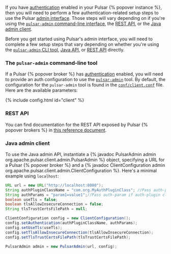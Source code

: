 If you have [authentication](../../admin/Authz#authentication-providers) enabled in your Pulsar {% popover instance %}, then you will need to perform a few authentication-related setup steps to use the Pulsar [admin interface](../../admin/AdminInterface). Those steps will vary depending on if you're using the [`pulsar-admin` command-line interface](#the-pulsar-admin-command-line-tool), the [REST API](#rest-api), or the [Java admin client](#java-admin-client).

Before you get started using Pulsar's admin interface, you will need to complete a few setup steps that vary depending on whether you're using the [`pulsar-admin` CLI tool](#pulsar-admin-cli-tool), [Java API](#java-api), or [REST API](#rest-api) directly.

### The `pulsar-admin` command-line tool

If a Pulsar {% popover broker %} has [authentication](../../admin/Authz#authentication-providers) enabled, you will need to provide an auth configuration to use the [`pulsar-admin`](../../reference/CliTools#pulsar-admin) tool. By default, the configuration for the `pulsar-admin` tool is found in the [`conf/client.conf`](../../reference/Configuration#client) file. Here are the available parameters:

{% include config.html id="client" %}

### REST API

You can find documentation for the REST API exposed by Pulsar {% popover brokers %} in [this reference document](../../reference/RestApi).

### Java admin client

To use the Java admin API, instantiate a {% javadoc PulsarAdmin admin org.apache.pulsar.client.admin.PulsarAdmin %} object, specifying a URL for a Pulsar {% popover broker %} and a {% javadoc ClientConfiguration admin org.apache.pulsar.client.admin.ClientConfiguration %}. Here's a minimal example using `localhost`:

```java
URL url = new URL("http://localhost:8080");
String authPluginClassName = "com.org.MyAuthPluginClass"; //Pass auth-plugin class fully-qualified name if Pulsar-security enabled
String authParams = "param1=value1";//Pass auth-param if auth-plugin class requires it
boolean useTls = false;
boolean tlsAllowInsecureConnection = false;
String tlsTrustCertsFilePath = null;

ClientConfiguration config = new ClientConfiguration();
config.setAuthentication(authPluginClassName, authParams);
config.setUseTls(useTls);
config.setTlsAllowInsecureConnection(tlsAllowInsecureConnection);
config.setTlsTrustCertsFilePath(tlsTrustCertsFilePath);

PulsarAdmin admin = new PulsarAdmin(url, config);
```
